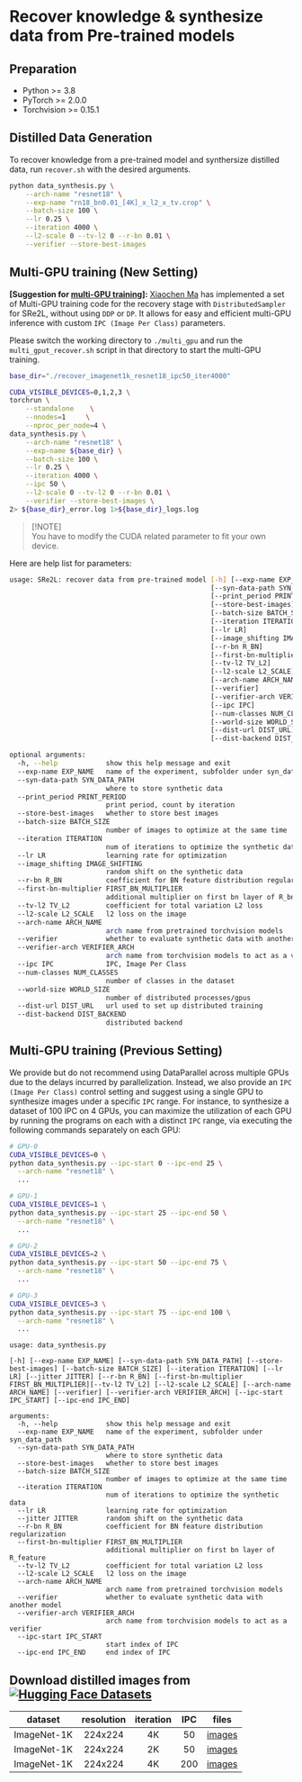 # Recover knowledge & synthesize data from Pre-trained models

## Preparation

- Python >= 3.8
- PyTorch >= 2.0.0
- Torchvision >= 0.15.1


## Distilled Data Generation

To recover knowledge from a pre-trained model and synthersize distilled data, run `recover.sh` with the desired arguments.

```bash
python data_synthesis.py \
    --arch-name "resnet18" \
    --exp-name "rn18_bn0.01_[4K]_x_l2_x_tv.crop" \
    --batch-size 100 \
    --lr 0.25 \
    --iteration 4000 \
    --l2-scale 0 --tv-l2 0 --r-bn 0.01 \
    --verifier --store-best-images
```

## Multi-GPU training (New Setting)
**[Suggestion for [multi-GPU training](https://github.com/VILA-Lab/SRe2L/issues/1#issuecomment-1649766741)]:**
[Xiaochen Ma](https://github.com/SunnyHaze) has implemented a set of Multi-GPU training code for the recovery stage with `DistributedSampler` for SRe2L, without using `DDP` or `DP`. It allows for easy and efficient multi-GPU inference with custom `IPC (Image Per Class)` parameters. 

Please switch the working directory to `./multi_gpu` and run the `multi_gput_recover.sh` script in that directory to start the multi-GPU training.

```bash
base_dir="./recover_imagenet1k_resnet18_ipc50_iter4000"

CUDA_VISIBLE_DEVICES=0,1,2,3 \
torchrun \
    --standalone    \
    --nnodes=1     \
    --nproc_per_node=4 \
data_synthesis.py \
    --arch-name "resnet18" \
    --exp-name ${base_dir} \
    --batch-size 100 \
    --lr 0.25 \
    --iteration 4000 \
    --ipc 50 \
    --l2-scale 0 --tv-l2 0 --r-bn 0.01 \
    --verifier --store-best-images \
2> ${base_dir}_error.log 1>${base_dir}_logs.log
```

> [!NOTE]\
> You have to modify the CUDA related parameter to fit your own device.

Here are help list for parameters:

```bash
usage: SRe2L: recover data from pre-trained model [-h] [--exp-name EXP_NAME]
                                                  [--syn-data-path SYN_DATA_PATH]
                                                  [--print_period PRINT_PERIOD]
                                                  [--store-best-images]
                                                  [--batch-size BATCH_SIZE]
                                                  [--iteration ITERATION]
                                                  [--lr LR]
                                                  [--image_shifting IMAGE_SHIFTING]
                                                  [--r-bn R_BN]
                                                  [--first-bn-multiplier FIRST_BN_MULTIPLIER]
                                                  [--tv-l2 TV_L2]
                                                  [--l2-scale L2_SCALE]
                                                  [--arch-name ARCH_NAME]
                                                  [--verifier]
                                                  [--verifier-arch VERIFIER_ARCH]
                                                  [--ipc IPC]
                                                  [--num-classes NUM_CLASSES]
                                                  [--world-size WORLD_SIZE]
                                                  [--dist-url DIST_URL]
                                                  [--dist-backend DIST_BACKEND]

optional arguments:
  -h, --help            show this help message and exit
  --exp-name EXP_NAME   name of the experiment, subfolder under syn_data_path
  --syn-data-path SYN_DATA_PATH
                        where to store synthetic data
  --print_period PRINT_PERIOD
                        print period, count by iteration
  --store-best-images   whether to store best images
  --batch-size BATCH_SIZE
                        number of images to optimize at the same time
  --iteration ITERATION
                        num of iterations to optimize the synthetic data
  --lr LR               learning rate for optimization
  --image_shifting IMAGE_SHIFTING
                        random shift on the synthetic data
  --r-bn R_BN           coefficient for BN feature distribution regularization
  --first-bn-multiplier FIRST_BN_MULTIPLIER
                        additional multiplier on first bn layer of R_bn
  --tv-l2 TV_L2         coefficient for total variation L2 loss
  --l2-scale L2_SCALE   l2 loss on the image
  --arch-name ARCH_NAME
                        arch name from pretrained torchvision models
  --verifier            whether to evaluate synthetic data with another model
  --verifier-arch VERIFIER_ARCH
                        arch name from torchvision models to act as a verifier
  --ipc IPC             IPC, Image Per Class
  --num-classes NUM_CLASSES
                        number of classes in the dataset
  --world-size WORLD_SIZE
                        number of distributed processes/gpus
  --dist-url DIST_URL   url used to set up distributed training
  --dist-backend DIST_BACKEND
                        distributed backend
```

## Multi-GPU training (Previous Setting)
We provide but do not recommend using DataParallel across multiple GPUs due to the delays incurred by parallelization.
Instead, we also provide an `IPC (Image Per Class)` control setting and suggest using a single GPU to synthesize images under a specific `IPC` range.
For instance, to synthesize a dataset of 100 IPC on 4 GPUs, you can maximize the utilization of each GPU by running the programs on each with a distinct `IPC` range, via executing the following commands separately on each GPU:

```bash
# GPU-0
CUDA_VISIBLE_DEVICES=0 \
python data_synthesis.py --ipc-start 0 --ipc-end 25 \
  --arch-name "resnet18" \
  ...

# GPU-1
CUDA_VISIBLE_DEVICES=1 \
python data_synthesis.py --ipc-start 25 --ipc-end 50 \
  --arch-name "resnet18" \
  ...

# GPU-2
CUDA_VISIBLE_DEVICES=2 \
python data_synthesis.py --ipc-start 50 --ipc-end 75 \
  --arch-name "resnet18" \
  ...

# GPU-3
CUDA_VISIBLE_DEVICES=3 \
python data_synthesis.py --ipc-start 75 --ipc-end 100 \
  --arch-name "resnet18" \
  ...
```

```
usage: data_synthesis.py

[-h] [--exp-name EXP_NAME] [--syn-data-path SYN_DATA_PATH] [--store-best-images] [--batch-size BATCH_SIZE] [--iteration ITERATION] [--lr LR] [--jitter JITTER] [--r-bn R_BN] [--first-bn-multiplier FIRST_BN_MULTIPLIER][--tv-l2 TV_L2] [--l2-scale L2_SCALE] [--arch-name ARCH_NAME] [--verifier] [--verifier-arch VERIFIER_ARCH] [--ipc-start IPC_START] [--ipc-end IPC_END]

arguments:
  -h, --help            show this help message and exit
  --exp-name EXP_NAME   name of the experiment, subfolder under syn_data_path
  --syn-data-path SYN_DATA_PATH
                        where to store synthetic data
  --store-best-images   whether to store best images
  --batch-size BATCH_SIZE
                        number of images to optimize at the same time
  --iteration ITERATION
                        num of iterations to optimize the synthetic data
  --lr LR               learning rate for optimization
  --jitter JITTER       random shift on the synthetic data
  --r-bn R_BN           coefficient for BN feature distribution regularization
  --first-bn-multiplier FIRST_BN_MULTIPLIER
                        additional multiplier on first bn layer of R_feature
  --tv-l2 TV_L2         coefficient for total variation L2 loss
  --l2-scale L2_SCALE   l2 loss on the image
  --arch-name ARCH_NAME
                        arch name from pretrained torchvision models
  --verifier            whether to evaluate synthetic data with another model
  --verifier-arch VERIFIER_ARCH
                        arch name from torchvision models to act as a verifier
  --ipc-start IPC_START
                        start index of IPC
  --ipc-end IPC_END     end index of IPC
```



## Download distilled images from [![Hugging Face Datasets](https://img.shields.io/badge/%F0%9F%A4%97%20Hugging%20Face-Datasets-blue)](https://huggingface.co/datasets/zeyuanyin/SRe2L)


| dataset | resolution | iteration | IPC | files |
|:---:|:---:|:---:|:---:| :---:|
| ImageNet-1K | 224x224 | 4K | 50 | [images](https://huggingface.co/datasets/zeyuanyin/SRe2L/resolve/main/sre2l_in1k_rn18_4k_ipc50.zip)|
| ImageNet-1K | 224x224 | 2K | 50 | [images](https://huggingface.co/datasets/zeyuanyin/SRe2L/resolve/main/sre2l_in1k_rn18_2k_ipc50.zip)|
| ImageNet-1K | 224x224 | 4K | 200 | [images](https://huggingface.co/datasets/zeyuanyin/SRe2L/resolve/main/sre2l_in1k_rn18_4k_ipc200.zip)|
